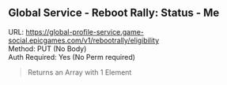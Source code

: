 ## Global Service - Reboot Rally: Status - Me

URL: https://global-profile-service.game-social.epicgames.com/v1/rebootrally/eligibility \
Method: PUT (No Body) \
Auth Required: Yes (No Perm required)

> Returns an Array with 1 Element
